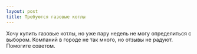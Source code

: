 ```yaml
---
layout: post 
title: Требуются газовые котлы 
--- 
```

Хочу купить газовые котлы, но уже пару недель не могу определиться с выбором. Компаний в городе не так много, но отзывы не радуют. Помогите советом.
